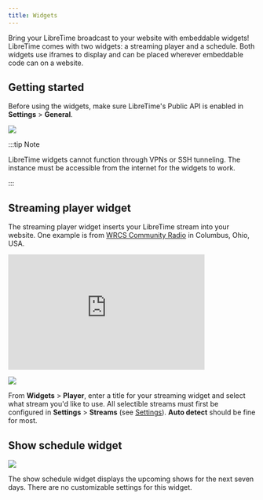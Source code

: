 ```yaml
---
title: Widgets
---
```


Bring your LibreTime broadcast to your website with embeddable widgets! LibreTime comes with two widgets: a streaming player and a schedule. Both widgets use iframes to display and can be placed wherever embeddable code can on a website.

## Getting started

Before using the widgets, make sure LibreTime's Public API is enabled in **Settings** > **General**.

![](./widgets-widgets_settings.png)

:::tip Note

LibreTime widgets cannot function through VPNs or SSH tunneling. The instance must be accessible from the internet for the widgets to work.

:::

## Streaming player widget

The streaming player widget inserts your LibreTime stream into your website. One example is from [WRCS Community Radio](https://wcrsfm.org/) in Columbus, Ohio, USA.

<iframe frameborder="0" width="400" height="235" src="http://broadcast.wcrsfm.org/embed/player?stream=auto&title=Now Playing"></iframe>

![](./widgets-widgets_player.png)

From **Widgets** > **Player**, enter a title for your streaming widget and select what stream you'd like to use. All selectible streams must first be configured in **Settings** > **Streams** (see [Settings](../admin-manual/settings.md)). **Auto detect** should be fine for most.

## Show schedule widget

![](./widgets-widgets_schedule.png)

The show schedule widget displays the upcoming shows for the next seven days. There are no customizable settings for this widget.
